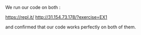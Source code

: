 We run our code on both :

https://repl.it/
http://31.154.73.178/?exercise=EX1

and confirmed that our code works perfectly on both of them.
